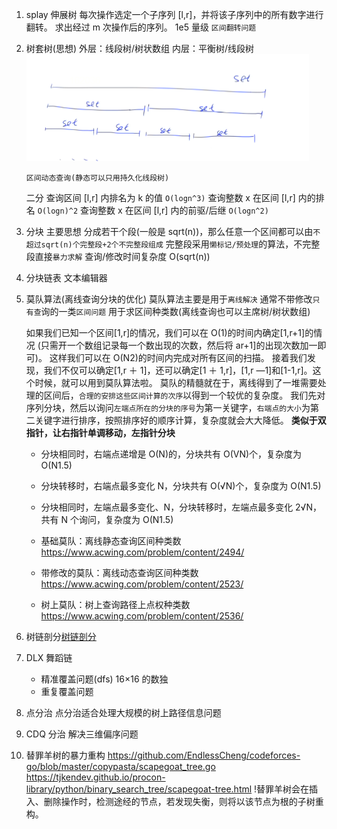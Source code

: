 1. splay 伸展树
   每次操作选定一个子序列 [l,r]，并将该子序列中的所有数字进行翻转。
   求出经过 m 次操作后的序列。
   1e5 量级
   `区间翻转问题`
2. 树套树(思想)
   外层：线段树/树状数组
   内层：平衡树/线段树
   ![线段树套set](image/note/1652951966900.png)

   `区间动态查询(静态可以只用持久化线段树)`

   二分 查询区间 [l,r] 内排名为 k 的值 `O(logn^3)`
   查询整数 x 在区间 [l,r] 内的排名 `O(logn)^2`
   查询整数 x 在区间 [l,r] 内的前驱/后继 `O(logn^2)`

3. 分块
   主要思想
   分成若干个段(一般是 sqrt(n))，那么任意一个区间都可以由`不超过sqrt(n)个完整段+2个不完整段组成`
   完整段采用`懒标记/预处理`的算法，不完整段直接`暴力求解`
   查询/修改时间复杂度 O(sqrt(n))
4. 分块链表
   文本编辑器
5. 莫队算法(离线查询分块的优化)
   莫队算法主要是用于`离线解决` 通常不带修改`只有查`询的一类`区间问题`
   用于求区间种类数(离线查询也可以主席树/树状数组)

   如果我们已知一个区间[1,r]的情况，我们可以在 O(1)的时间内确定[1,r+1]的情况
   (只需开一个数组记录每一个数出现的次数，然后将 ar+1]的出现次数加一即可)。
   这样我们可以在 O(N2)的时间内完成对所有区间的扫描。
   接着我们发现，我们不仅可以确定[1,r ＋ 1]，还可以确定[1 ＋ 1,r]，[1,r ―1]和[1-1,r]。这个时候，就可以用到莫队算法啦。
   莫队的精髓就在于，离线得到了一堆需要处理的区间后，`合理的安排这些区间计算的次序`以得到一个较优的复杂度。
   我们先对序列分块，然后以询问`左端点所在的分块的序号`为第一关键字，`右端点的大小`为第二关键字进行排序，按照排序好的顺序计算，复杂度就会大大降低。
   **类似于双指针，让右指针单调移动，左指针分块**

   - 分块相同时，右端点递增是 O(N)的，分块共有 O(VN)个，复杂度为 O(N1.5)
   - 分块转移时，右端点最多变化 N，分块共有 O(√N)个，复杂度为 O(N1.5)
   - 分块相同时，左端点最多变化、N，分块转移时，左端点最多变化 2√N，共有 N 个询问，复杂度为 O(N1.5)

   - 基础莫队：离线静态查询区间种类数 https://www.acwing.com/problem/content/2494/
   - 带修改的莫队：离线动态查询区间种类数 https://www.acwing.com/problem/content/2523/
   - 树上莫队：树上查询路径上点权种类数 https://www.acwing.com/problem/content/2536/

6. 树链剖分[树链剖分](%E6%A0%91%E9%93%BE%E5%89%96%E5%88%86)

7. DLX 舞蹈链

   - 精准覆盖问题(dfs) 16×16 的数独
   - 重复覆盖问题

8. 点分治 点分治适合处理大规模的树上路径信息问题
9. CDQ 分治 解决三维偏序问题
10. 替罪羊树的暴力重构
    https://github.com/EndlessCheng/codeforces-go/blob/master/copypasta/scapegoat_tree.go
    https://tjkendev.github.io/procon-library/python/binary_search_tree/scapegoat-tree.html
    !替罪羊树会在插入、删除操作时，检测途经的节点，若发现失衡，则将以该节点为根的子树重构。
